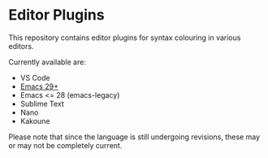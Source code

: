 # Editor Plugins
This repository contains editor plugins for syntax colouring in various
editors.

Currently available are:
- VS Code
- [Emacs 29+](https://github.com/c3lang/c3-ts-mode)
- Emacs <= 28 (emacs-legacy)
- Sublime Text
- Nano
- Kakoune

Please note that since the language is still undergoing revisions, these may or may not be completely
current.